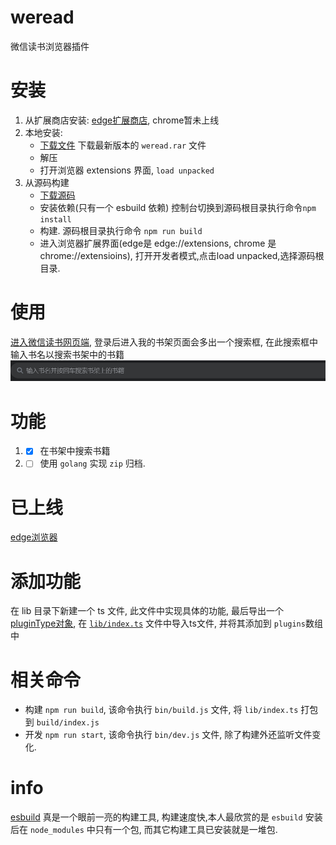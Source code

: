 # weread
微信读书浏览器插件

# 安装
1. 从扩展商店安装: [edge扩展商店](https://microsoftedge.microsoft.com/addons/detail/weread/cdmomalodmfcplbngkaakopcnbnciami?hl=en-US), chrome暂未上线
2. 本地安装:
    * [下载文件](https://github.com/bingxl/weread/releases/) 下载最新版本的 `weread.rar` 文件
    * 解压
    * 打开浏览器 extensions 界面, `load unpacked`
3. 从源码构建
    * [下载源码](https://github.com/bingxl/weread)
    * 安装依赖(只有一个 esbuild 依赖) 控制台切换到源码根目录执行命令`npm install`
    * 构建. 源码根目录执行命令 `npm run build`
    * 进入浏览器扩展界面(edge是 edge://extensions, chrome 是 chrome://extensioins), 打开开发者模式,点击load unpacked,选择源码根目录.

# 使用
[进入微信读书网页端](https://weread.qq.com), 登录后进入我的书架页面会多出一个搜索框, 在此搜索框中输入书名以搜索书架中的书籍
![搜索框](./images/search-button.png)

# 功能
1. - [x] 在书架中搜索书籍
2. - [ ] 使用 `golang` 实现 `zip` 归档. 
# 已上线
[edge浏览器](https://microsoftedge.microsoft.com/addons/detail/weread/cdmomalodmfcplbngkaakopcnbnciami?hl=en-US)

# 添加功能
在 lib 目录下新建一个 ts 文件, 此文件中实现具体的功能, 最后导出一个[pluginType对象](./global.d.ts), 在 [`lib/index.ts`](./lib/index.ts) 文件中导入ts文件, 并将其添加到 `plugins`数组中

# 相关命令
- 构建 `npm run build`, 该命令执行 `bin/build.js` 文件, 将  `lib/index.ts` 打包到 `build/index.js`
- 开发 `npm run start`, 该命令执行 `bin/dev.js` 文件, 除了构建外还监听文件变化.

# info
[esbuild](https://esbuild.github.io/getting-started/) 真是一个眼前一亮的构建工具, 构建速度快,本人最欣赏的是 `esbuild` 安装后在 `node_modules` 中只有一个包, 而其它构建工具已安装就是一堆包.